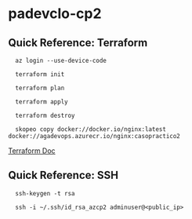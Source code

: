 # padevclo-cp2

## Quick Reference: Terraform

```
  az login --use-device-code
```

```
  terraform init
```

```
  terraform plan
```

```
  terraform apply
```

```
  terraform destroy
```

```
  skopeo copy docker://docker.io/nginx:latest docker://agadevops.azurecr.io/nginx:casopractico2
```

[Terraform Doc](https://registry.terraform.io/providers/hashicorp/azurerm/latest/docs)

## Quick Reference: SSH

```
  ssh-keygen -t rsa
```

```
  ssh -i ~/.ssh/id_rsa_azcp2 adminuser@<public_ip>
```
